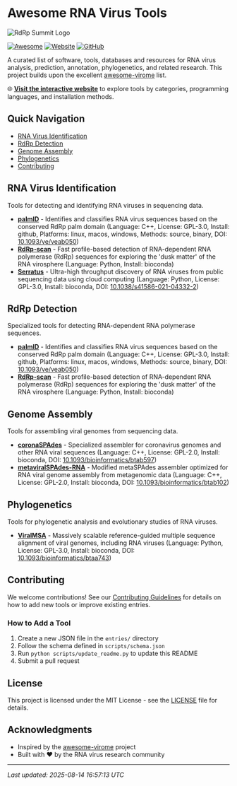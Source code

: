 # Awesome RNA Virus Tools

![RdRp Summit Logo](assets/awesome-rna-virus-tools-hex.png)

[![Awesome](https://awesome.re/badge.svg)](https://awesome.re)
[![Website](https://img.shields.io/website?url=https%3A//rdrp-summit.github.io/awesome-rna-virus-tools/)](https://rdrp-summit.github.io/awesome-rna-virus-tools/)
[![GitHub](https://img.shields.io/github/license/rdrp-summit/awesome-rna-virus-tools)](LICENSE)

A curated list of software, tools, databases and resources for RNA virus analysis, prediction, annotation, phylogenetics, and related research. This project builds upon the excellent [awesome-virome](https://github.com/shandley/awesome-virome) list.

🌐 **[Visit the interactive website](https://rdrp-summit.github.io/awesome-rna-virus-tools/)** to explore tools by categories, programming languages, and installation methods.

## Quick Navigation

- [RNA Virus Identification](#rna-virus-identification)
- [RdRp Detection](#rdrp-detection)
- [Genome Assembly](#genome-assembly)
- [Phylogenetics](#phylogenetics)
- [Contributing](#contributing)

## RNA Virus Identification

Tools for detecting and identifying RNA viruses in sequencing data.

- **[palmID](https://github.com/rcedgar/palmscan)** - Identifies and classifies RNA virus sequences based on the conserved RdRp palm domain (Language: C++, License: GPL-3.0, Install: github, Platforms: linux, macos, windows, Methods: source, binary, DOI: [10.1093/ve/veab050](https://doi.org/10.1093/ve/veab050))
- **[RdRp-scan](https://github.com/JustineCharon/RdRp-scan/)** - Fast profile-based detection of RNA-dependent RNA polymerase (RdRp) sequences for exploring the 'dusk matter' of the RNA virosphere (Language: Python, Install: bioconda)
- **[Serratus](https://github.com/ababaian/serratus)** - Ultra-high throughput discovery of RNA viruses from public sequencing data using cloud computing (Language: Python, License: GPL-3.0, Install: bioconda, DOI: [10.1038/s41586-021-04332-2](https://doi.org/10.1038/s41586-021-04332-2))

## RdRp Detection

Specialized tools for detecting RNA-dependent RNA polymerase sequences.

- **[palmID](https://github.com/rcedgar/palmscan)** - Identifies and classifies RNA virus sequences based on the conserved RdRp palm domain (Language: C++, License: GPL-3.0, Install: github, Platforms: linux, macos, windows, Methods: source, binary, DOI: [10.1093/ve/veab050](https://doi.org/10.1093/ve/veab050))
- **[RdRp-scan](https://github.com/JustineCharon/RdRp-scan/)** - Fast profile-based detection of RNA-dependent RNA polymerase (RdRp) sequences for exploring the 'dusk matter' of the RNA virosphere (Language: Python, Install: bioconda)

## Genome Assembly

Tools for assembling viral genomes from sequencing data.

- **[coronaSPAdes](https://github.com/ablab/spades)** - Specialized assembler for coronavirus genomes and other RNA viral sequences (Language: C++, License: GPL-2.0, Install: bioconda, DOI: [10.1093/bioinformatics/btab597](https://doi.org/10.1093/bioinformatics/btab597))
- **[metaviralSPAdes-RNA](https://github.com/ablab/spades)** - Modified metaSPAdes assembler optimized for RNA viral genome assembly from metagenomic data (Language: C++, License: GPL-2.0, Install: bioconda, DOI: [10.1093/bioinformatics/btab102](https://doi.org/10.1093/bioinformatics/btab102))

## Phylogenetics

Tools for phylogenetic analysis and evolutionary studies of RNA viruses.

- **[ViralMSA](https://github.com/niemasd/ViralMSA)** - Massively scalable reference-guided multiple sequence alignment of viral genomes, including RNA viruses (Language: Python, License: GPL-3.0, Install: bioconda, DOI: [10.1093/bioinformatics/btaa743](https://doi.org/10.1093/bioinformatics/btaa743))



## Contributing

We welcome contributions! See our [Contributing Guidelines](CONTRIBUTING.md) for details on how to add new tools or improve existing entries.

### How to Add a Tool

1. Create a new JSON file in the `entries/` directory
2. Follow the schema defined in `scripts/schema.json`
3. Run `python scripts/update_readme.py` to update this README
4. Submit a pull request

## License

This project is licensed under the MIT License - see the [LICENSE](LICENSE) file for details.

## Acknowledgments

- Inspired by the [awesome-virome](https://github.com/shandley/awesome-virome) project
- Built with ❤️ by the RNA virus research community

---

*Last updated: 2025-08-14 16:57:13 UTC*
